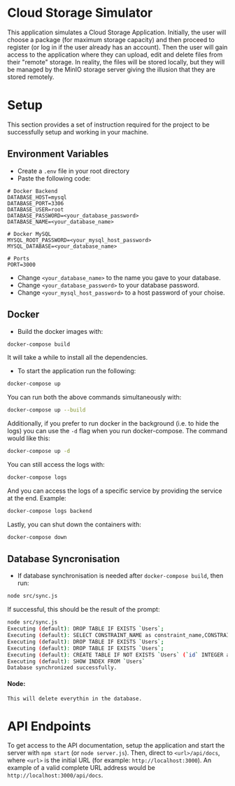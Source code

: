 # Cloud Storage Simulator
This application simulates a Cloud Storage Application. Initially, the user will choose a package (for maximum storage capacity) and then proceed to register (or log in if the user already has an account). Then the user will gain access to the application where they can upload, edit and delete files from their "remote" storage. In reality, the files will be stored locally, but they will be managed by the MinIO storage server giving the illusion that they are stored remotely.

# Setup
This section provides a set of instruction required for the project to be successfully setup and working in your machine.

## Environment Variables
- Create a `.env` file in your root directory
- Paste the following code:
```env
# Docker Backend
DATABASE_HOST=mysql
DATABASE_PORT=3306
DATABASE_USER=root
DATABASE_PASSWORD=<your_database_password>
DATABASE_NAME=<your_database_name>

# Docker MySQL
MYSQL_ROOT_PASSWORD=<your_mysql_host_password>
MYSQL_DATABASE=<your_database_name>

# Ports
PORT=3000
```
- Change `<your_database_name>` to the name you gave to your database.
- Change `<your_database_password>` to your database password.
- Change `<your_mysql_host_password>` to a host password of your choise.

## Docker
- Build the docker images with:
```bash
docker-compose build
```

It will take a while to install all the dependencies.

- To start the application run the following:
```bash
docker-compose up
```

You can run both the above commands simultaneously with:
```bash
docker-compose up --build
``` 
Additionally, if you prefer to run docker in the background (i.e. to hide the logs) you can use the `-d` flag when you run docker-compose. The command would like this:
```bash
docker-compose up -d
```

You can still access the logs with:
```bash
docker-compose logs
```

And you can access the logs of a specific service by providing the service at the end. Example:
```bash
docker-compose logs backend
```

Lastly, you can shut down the containers with:
```bash
docker-compose down
```

## Database Syncronisation
- If database synchronisation is needed after `docker-compose build`, then run:
```bash
node src/sync.js
```

If successful, this should be the result of the prompt:
```bash
node src/sync.js
Executing (default): DROP TABLE IF EXISTS `Users`;
Executing (default): SELECT CONSTRAINT_NAME as constraint_name,CONSTRAINT_NAME as constraintName,CONSTRAINT_SCHEMA as constraintSchema,CONSTRAINT_SCHEMA as constraintCatalog,TABLE_NAME as tableName,TABLE_SCHEMA as tableSchema,TABLE_SCHEMA as tableCatalog,COLUMN_NAME as columnName,REFERENCED_TABLE_SCHEMA as referencedTableSchema,REFERENCED_TABLE_SCHEMA as referencedTableCatalog,REFERENCED_TABLE_NAME as referencedTableName,REFERENCED_COLUMN_NAME as referencedColumnName FROM INFORMATION_SCHEMA.KEY_COLUMN_USAGE where TABLE_NAME = 'Users' AND CONSTRAINT_NAME!='PRIMARY' AND CONSTRAINT_SCHEMA='cloud' AND REFERENCED_TABLE_NAME IS NOT NULL;
Executing (default): DROP TABLE IF EXISTS `Users`;
Executing (default): DROP TABLE IF EXISTS `Users`;
Executing (default): CREATE TABLE IF NOT EXISTS `Users` (`id` INTEGER auto_increment , `name` VARCHAR(255) NOT NULL, `email` VARCHAR(255) NOT NULL UNIQUE, `password` VARCHAR(255) NOT NULL, `createdAt` DATETIME NOT NULL, `updatedAt` DATETIME NOT NULL, PRIMARY KEY (`id`)) ENGINE=InnoDB;
Executing (default): SHOW INDEX FROM `Users`
Database synchronized successfully.
```
#### Node:
```
This will delete everythin in the database.
```

# API Endpoints
To get access to the API documentation, setup the application and start the server with `npm start` (or `node server.js`). Then, direct to `<url>/api/docs`, where `<url>` is the initial URL (for example: `http://localhost:3000`). An example of a valid complete URL address would be `http://localhost:3000/api/docs`.
